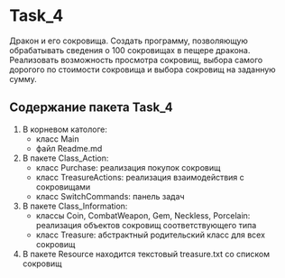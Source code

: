# Task_4
Дракон и его сокровища. Создать программу, позволяющую обрабатывать сведения о 100 сокровищах в пещере дракона. Реализовать возможность просмотра сокровищ, выбора самого дорогого по стоимости сокровища и выбора сокровищ на заданную сумму.
## Содержание пакета Task_4
1. В корневом катологе:
   - класс Main
   - файл Readme.md
2. В пакете Class_Action:
   - класс Purchase: реализация покупок сокровищ
   - класс TreasureActions: реализация взаимодействия с сокровищами
   - класс SwitchCommands: панель задач
3. В пакете Class_Information:
   - классы Coin, CombatWeapon, Gem, Neckless, Porcelain: реализация объектов сокровищ соответствующего типа
   - класс Treasure: абстрактный родительский класс для всех сокровищ
4. В пакете Resource находится текстовый treasure.txt со списком сокровищ